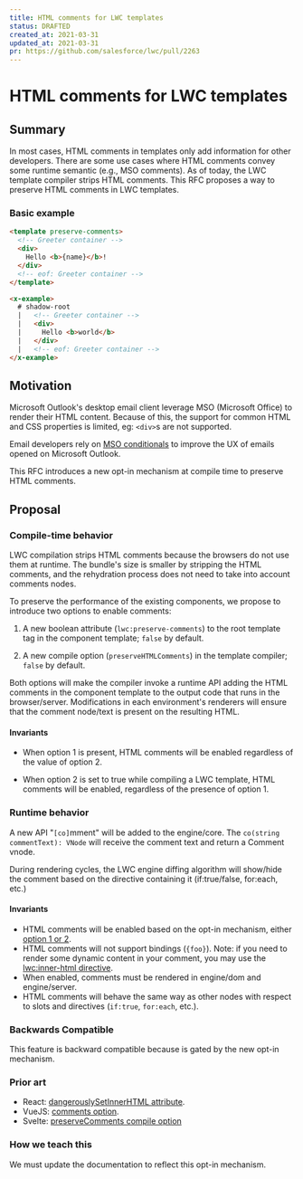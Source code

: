```yaml
---
title: HTML comments for LWC templates
status: DRAFTED
created_at: 2021-03-31
updated_at: 2021-03-31
pr: https://github.com/salesforce/lwc/pull/2263
---
```


# HTML comments for LWC templates

## Summary

In most cases, HTML comments in templates only add information for other developers. There are some use cases where HTML comments convey some runtime semantic (e.g., MSO comments). As of today, the LWC template compiler strips HTML comments. This RFC proposes a way to preserve HTML comments in LWC templates.

### Basic example

```html
<template preserve-comments>
  <!-- Greeter container -->
  <div>
	Hello <b>{name}</b>!
  </div>
  <!-- eof: Greeter container -->
</template>
```
```html
<x-example>
  # shadow-root
  |   <!-- Greeter container -->
  |   <div>
  |     Hello <b>world</b>
  |   </div>
  |   <!-- eof: Greeter container -->
</x-example>
```

## Motivation

Microsoft Outlook's desktop email client leverage MSO (Microsoft Office) to render their HTML content. Because of this, the support for common HTML and CSS properties is limited, eg: `<div>`s are not supported.

Email developers rely on [MSO conditionals](https://docs.microsoft.com/en-us/previous-versions/windows/internet-explorer/ie-developer/compatibility/ms537512(v=vs.85)?redirectedfrom=MSDN)  to improve the UX of emails opened on Microsoft Outlook.

This RFC introduces a new opt-in mechanism at compile time to preserve HTML comments.

## Proposal

### Compile-time behavior

LWC compilation strips HTML comments because the browsers do not use them at runtime. The bundle's size is smaller by stripping the HTML comments, and the rehydration process does not need to take into account comments nodes.

To preserve the performance of the existing components, we propose to introduce two options to enable comments:

1. A new boolean attribute (`lwc:preserve-comments`) to the root template tag in the component template; `false` by default.

2. A new compile option (`preserveHTMLComments`) in the template compiler; `false` by default.

Both options will make the compiler invoke a runtime API adding the HTML comments in the component template to the output code that runs in the browser/server. Modifications in each environment's renderers will ensure that the comment node/text is present on the resulting HTML.

#### Invariants

* When option 1 is present, HTML comments will be enabled regardless of the value of option 2.

* When option 2 is set to true while compiling a LWC template, HTML comments will be enabled, regardless of the presence of option 1.

### Runtime behavior

A new API "`[co]`mment" will be added to the engine/core. The `co(string commentText): VNode` will receive the comment text and return a Comment vnode.

During rendering cycles, the LWC engine diffing algorithm will show/hide the comment based on the directive containing it (if:true/false, for:each, etc.)

#### Invariants

* HTML comments will be enabled based on the opt-in mechanism, either [option 1 or 2](#compile-time-behavior).
* HTML comments will not support bindings (`{foo}`). Note: if you need to render some dynamic content in your comment, you may use the [lwc:inner-html directive](https://github.com/salesforce/lwc-rfcs/pull/15/files?short_path=e9f0a56#diff-e9f0a56e79f3840c76e53b10b430f4cd21be3e4bda91f2d41856fd151e525e93).
* When enabled, comments must be rendered in engine/dom and engine/server.
* HTML comments will behave the same way as other nodes with respect to slots and directives (`if:true`, `for:each`, etc.).

### Backwards Compatible

This feature is backward compatible because is gated by the new opt-in mechanism.

### Prior art

* React: [dangerouslySetInnerHTML attribute](https://reactjs.org/docs/dom-elements.html#dangerouslysetinnerhtml).
* VueJS: [comments option](https://vuejs.org/v2/api/#comments).
* Svelte: [preserveComments compile option](https://svelte.dev/docs#svelte_compile)

### How we teach this

We must update the documentation to reflect this opt-in mechanism.
